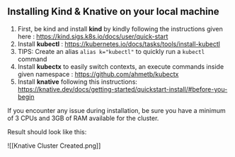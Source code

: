 ## Installing Kind & Knative on your local machine

1. First, be kind and install **kind** by kindly following the instructions given here : https://kind.sigs.k8s.io/docs/user/quick-start
2. Install **kubectl** : https://kubernetes.io/docs/tasks/tools/install-kubectl
3. TIPS: Create an alias `alias k="kubectl"` to quickly run a `kubectl` command
4. Install **kubectx** to easily switch contexts, an execute commands inside given namespace : https://github.com/ahmetb/kubectx
5. Install **knative** following this instructions: https://knative.dev/docs/getting-started/quickstart-install/#before-you-begin

If you encounter any issue during installation, be sure you have a minimum of 3 CPUs and 3GB of RAM available for the cluster.

Result should look like this:

![[Knative Cluster Created.png]]